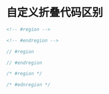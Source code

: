 # 自定义折叠代码区别

```html
<!-- #region -->

<!-- #endregion -->
```

```js
// #region

// #endregion
```

```css
/* #region */

/* #ednregion */
```
